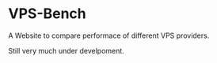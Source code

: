 # VPS-Bench

A Website to compare performace of different VPS providers.


Still very much under develpoment.
